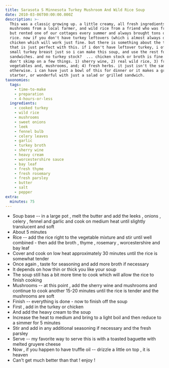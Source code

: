 ```yaml
---
title: Sarasota S Minnesota Turkey Mushroom And Wild Rice Soup
date: 2010-03-06T00:00:00.000Z
description: >-
  This was a classic growing up. a little creamy, all fresh ingredients,
  mushrooms from a local farmer, and wild rice from a friend who was from mn,
  but rented one of our cottages every summer and always brought tons of mn wild
  rice. now if you don't have turkey leftovers (which i almost always do), use
  chicken which will work just fine. but there is something about the turkey
  that is just perfect with this. if i don't have leftover turkey, i often buy a
  small turkey breast just so i can make this soup, and use the rest for
  sandwiches. and no turkey stock?  ... chicken stock or broth is fine. just
  don't skimp on a few things. 1) sherry wine, 2) real wild rice, 3) fresh
  vegetables and, mushrooms, and; 4) fresh herbs. it just isn't the same
  otherwise. i can have just a bowl of this for dinner or it makes a great
  starter, or wonderful with just a salad or grilled sandwich.
taxonomies:
  tags:
    - time-to-make
    - preparation
    - 4-hours-or-less
  ingredients:
    - cooked turkey
    - wild rice
    - mushrooms
    - sweet onions
    - leek
    - fennel bulb
    - celery leaves
    - garlic
    - turkey broth
    - sherry wine
    - heavy cream
    - worcestershire sauce
    - bay leaf
    - fresh thyme
    - fresh rosemary
    - fresh parsley
    - butter
    - salt
    - pepper
extra:
  minutes: 75
---
```

 - Soup base -- in a large pot , melt the butter and add the leeks , onions , celery , fennel and garlic and cook on medium heat until slightly translucent and soft
 - About 5 minutes
 - Rice -- add the rice right to the vegetable mixture and stir until well combined - then add the broth , thyme , rosemary , worcestershire and bay leaf
 - Cover and cook on low heat approximately 30 minutes until the rice is somewhat tender
 - Once again , taste for seasoning and add more broth if necessary
 - It depends on how thin or thick you like your soup
 - The soup still has a bit more time to cook which will allow the rice to finish cooking
 - Mushrooms -- at this point , add the sherry wine and mushrooms and continue to cook another 15-20 minutes until the rice is tender and the mushrooms are soft
 - Finish -- everything is done - now to finish off the soup
 - First , add in the turkey or chicken
 - And add the heavy cream to the soup
 - Increase the heat to medium and bring to a light boil and then reduce to a simmer for 5 minutes
 - Stir and add in any additional seasoning if necessary and the fresh parsley
 - Serve -- my favorite way to serve this is with a toasted baguette with melted gruyere cheese
 - Now , if you happen to have truffle oil -- drizzle a little on top , it is heaven
 - Can't get much better than that ! enjoy !
